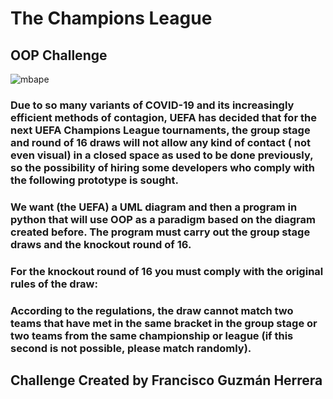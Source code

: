 # The Champions League
## OOP Challenge

![mbape](https://user-images.githubusercontent.com/72631957/135725987-284b6f92-8453-4332-bd3e-d4a5e30f2d1c.PNG)

### Due to so many variants of COVID-19 and its increasingly efficient methods of contagion, UEFA has decided that for the next UEFA Champions League tournaments, the group stage and round of 16 draws will not allow any kind of contact ( not even visual) in a closed space as used to be done previously, so the possibility of hiring some developers who comply with the following prototype is sought.

### We want (the UEFA) a UML diagram and then a program in python that will use OOP as a paradigm based on the diagram created before. The program must carry out the group stage draws and the knockout round of 16.

### For the knockout round of 16 you must comply with the original rules of the draw:

### According to the regulations, the draw cannot match two teams that have met in the same bracket in the group stage or two teams from the same championship or league (if this second is not possible, please match randomly).

## Challenge Created by Francisco Guzmán Herrera
